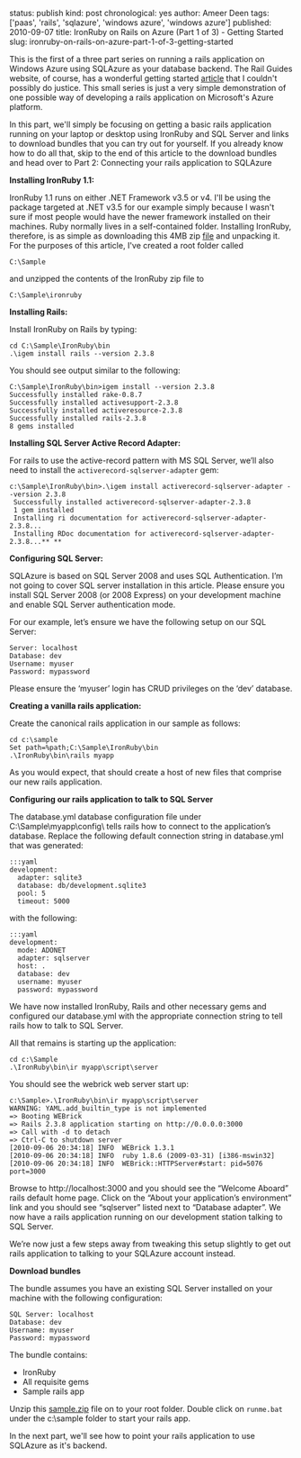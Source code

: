 status: publish
kind: post
chronological: yes
author: Ameer Deen
tags: ['paas', 'rails', 'sqlazure', 'windows azure', 'windows azure']
published: 2010-09-07
title: IronRuby on Rails on Azure (Part 1 of 3) - Getting Started
slug: ironruby-on-rails-on-azure-part-1-of-3-getting-started

This is the first of a three part series on running a rails application on Windows Azure using SQLAzure as your database backend. The Rail Guides website, of course, has a wonderful getting started [article](http://guides.rubyonrails.org/getting_started.html) that I couldn't possibly do justice. This small series is just a very simple demonstration of one possible way of developing a rails application on Microsoft's Azure platform.

In this part, we'll simply be focusing on getting a basic rails application running on your laptop or desktop using IronRuby and SQL Server and links to download bundles that you can try out for yourself. If you already know how to do all that, skip to the end of this article to the download bundles and head over to Part 2: Connecting your rails application to SQLAzure 

**Installing IronRuby 1.1:**

IronRuby 1.1 runs on either .NET Framework v3.5 or v4. I'll be using the package targeted at .NET v3.5 for our example simply because I wasn't sure if most people would have the newer framework installed on their machines. Ruby normally lives in a self-contained folder. Installing IronRuby, therefore, is as simple as downloading this 4MB zip [file](http://ironruby.codeplex.com/releases/view/43540#DownloadId=133276) and unpacking it.   For the purposes of this article, I've created a root folder called


    C:\Sample


and unzipped the contents of the IronRuby zip file to


    C:\Sample\ironruby


**Installing Rails:**  

Install IronRuby on Rails by typing:

    
    cd C:\Sample\IronRuby\bin
    .\igem install rails --version 2.3.8


You should see output similar to the following:

    
    C:\Sample\IronRuby\bin>igem install --version 2.3.8  
    Successfully installed rake-0.8.7
    Successfully installed activesupport-2.3.8
    Successfully installed activeresource-2.3.8
    Successfully installed rails-2.3.8
    8 gems installed


**Installing SQL Server Active Record Adapter:**  

For rails to use the active-record pattern with MS SQL Server, we’ll also need to install the `activerecord-sqlserver-adapter` gem:


    c:\Sample\IronRuby\bin>.\igem install activerecord-sqlserver-adapter --version 2.3.8
     Successfully installed activerecord-sqlserver-adapter-2.3.8
     1 gem installed
     Installing ri documentation for activerecord-sqlserver-adapter-2.3.8...
     Installing RDoc documentation for activerecord-sqlserver-adapter-2.3.8...** **


**Configuring SQL Server:**  

SQLAzure is based on SQL Server 2008 and uses SQL Authentication. I’m not going to cover SQL server installation in this article. Please ensure you install SQL Server 2008 (or 2008 Express) on your development machine and enable SQL Server authentication mode.

For our example, let’s ensure we have the following setup on our SQL Server:


    Server: localhost
    Database: dev
    Username: myuser
    Password: mypassword

  
Please ensure the ‘myuser’ login has CRUD privileges on the ‘dev’ database.

**Creating a vanilla rails application:**  

Create the canonical rails application in our sample as follows:


    cd c:\sample
    Set path=%path;C:\Sample\IronRuby\bin
    .\IronRuby\bin\rails myapp


As you would expect, that should create a host of new files that comprise our new rails application.

**Configuring our rails application to talk to SQL Server**

The database.yml database configuration file under C:\Sample\myapp\config\ tells rails how to connect to the application’s database. Replace the following default connection string in database.yml that was generated:


    :::yaml
    development:
      adapter: sqlite3
      database: db/development.sqlite3
      pool: 5
      timeout: 5000


with the following:


    :::yaml
    development:
      mode: ADONET
      adapter: sqlserver
      host: .
      database: dev
      username: myuser
      password: mypassword


We have now installed IronRuby, Rails and other necessary gems and configured our database.yml with the appropriate connection string to tell rails how to talk to SQL Server.

All that remains is starting up the application:

    
    cd c:\Sample
    .\IronRuby\bin\ir myapp\script\server


You should see the webrick web server start up:

    
    c:\Sample>.\IronRuby\bin\ir myapp\script\server
    WARNING: YAML.add_builtin_type is not implemented
    => Booting WEBrick
    => Rails 2.3.8 application starting on http://0.0.0.0:3000
    => Call with -d to detach
    => Ctrl-C to shutdown server
    [2010-09-06 20:34:18] INFO  WEBrick 1.3.1
    [2010-09-06 20:34:18] INFO  ruby 1.8.6 (2009-03-31) [i386-mswin32]
    [2010-09-06 20:34:18] INFO  WEBrick::HTTPServer#start: pid=5076 port=3000

  
Browse to http://localhost:3000 and you should see the “Welcome Aboard” rails default home page. Click on the “About your application’s environment” link and you should see “sqlserver” listed next to “Database adapter”. We now have a rails application running on our development station talking to SQL Server.

We’re now just a few steps away from tweaking this setup slightly to get out rails application to talking to your SQLAzure account instead.


**Download bundles**  

The bundle assumes you have an existing SQL Server installed on your machine with the following configuration:

    
    
    SQL Server: localhost
    Database: dev
    Username: myuser
    Password: mypassword
    

  
The bundle contains:

 * IronRuby
 * All requisite gems
 * Sample rails app

Unzip this [sample.zip](http://github.com/downloads/writeameer/IronRuby-on-SQLAzure-sample/Sample.zip) file on to your root folder. Double click on `runme.bat` under the c:\sample folder to start your rails app.

In the next part, we'll see how to point your rails application to use SQLAzure as it's backend.
